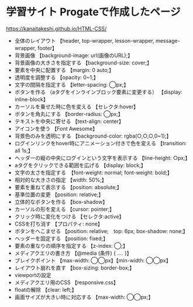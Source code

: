 # 学習サイト Progateで作成したページ
https://kanaitakeshi.github.io/HTML-CSS/

- 全体のレイアウト 【header, top-wrapper, lesson-wrapper, message-wrapper, footer】
- 背景画像 【background-image: url(画像のURL);】
- 背景画像の大きさを指定する 【background-size: cover;】
- 要素を中央に配置する 【margin: 0 auto;】
- 透明度を調整する 【opacity: 0~1;】
- 文字の間隔を指定する 【letter-spacing: ◯px;】
- ボタンを作る （aタグをインラインブロック要素に変更する） 【display: inline-block】
- カーソルを乗せた時に色を変える 【セレクタ:hover】
- ボタンを角丸にする 【border-radius: ◯px;】
- テキストを中央に寄せる 【text-align: center】
- アイコンを使う 【Font Awesome】
- 背景色のみを透明にする 【background-color: rgba(○,○,○,0~1);】
- ログインリンクをhover時にアニメーション付きで色を変える 【transition: all 1s;】
- ヘッダーの縦の中央にログインという文字を表示する 【line-height: ○px;】
- aタグをクリックできる範囲を広げる 【display: block;】
- 文字の太さを指定する　【font-weight: normal; font-weight: bold;】
- 相対的な大きさの指定 【width: 50%;】
- 要素を重ねて表示する 【position: absolute;】
- 基準位置の変更 【position: relative;】
- 立体的なボタンを作る 【box-shadow】
- カーソルの形を変える 【cursor: pointer;】
- クリック時に変化をつける 【セレクタ:active】
- CSSを打ち消す 【プロパティ: none】
- ボタンをへこませる 【position: relative;　top: 6px; box-shadow: none;】
- ヘッダーを固定する 【position: fixed;】
- 要素の重なりの順序を指定する 【z-index: ◯;】
- メディアクエリの書き方 【@media (条件) { .... }】
- ブレイクポイント 【max-width: ◯◯px】【min-width: ◯◯px】
- レイアウト崩れを直す 【box-sizing: border-box;】
- viewportの設定
- メディアクエリ用のCSS 【responsive.css】
- floatの解除 【clear: left;】
- 画面サイズが大きい時に対応する 【max-width: ◯◯px;】
